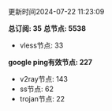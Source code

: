 更新时间2024-07-22 11:23:09

**总订阅: 35**
**总节点: 5538**
- vless节点: 33

**google ping有效节点: 227**
- v2ray节点: 143
- ss节点: 62
- trojan节点: 22
